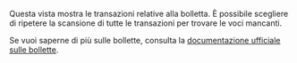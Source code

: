 Questa vista mostra le transazioni relative alla bolletta. È possibile scegliere di ripetere la scansione di tutte le transazioni per trovare le voci mancanti.

Se vuoi saperne di più sulle bollette, consulta la [documentazione ufficiale sulle bollette](https://docs.firefly-iii.org/advanced-concepts/bills).